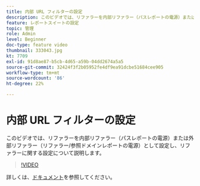```yaml
---
title: 内部 URL フィルターの設定
description: このビデオでは、リファラーを内部リファラー（パスレポートの電源）または外部リファラー（リファラー/参照ドメインレポートの電源）として設定し、リファラーに関する設定について説明します。
feature: レポートスイートの設定
topic: 管理
role: Admin
level: Beginner
doc-type: feature video
thumbnail: 333043.jpg
kt: 7709
exl-id: 91d8ae87-b5cb-4d65-a59b-04dd2674a5a5
source-git-commit: 32424f3f2b05952fe4df9ea91dcbe51684cee905
workflow-type: tm+mt
source-wordcount: '86'
ht-degree: 22%

---
```


# 内部 URL フィルターの設定

このビデオでは、リファラーを内部リファラー（パスレポートの電源）または外部リファラー（リファラー/参照ドメインレポートの電源）として設定し、リファラーに関する設定について説明します。

>[!VIDEO](https://video.tv.adobe.com/v/333043/?quality=12&learn=on)

詳しくは、[ドキュメント](https://experienceleague.adobe.com/docs/analytics/admin/admin-tools/internal-url-filter-admin.html)を参照してください。

